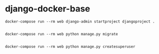 # django-docker-base

    docker-compose run --rm web django-admin startproject djangoproject .


    docker-compose run --rm web python manage.py migrate
    
    
    docker-compose run --rm web python manage.py createsuperuser